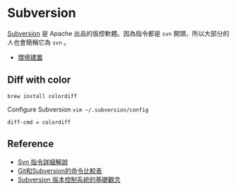 Subversion
==========

[Subversion](https://subversion.apache.org/) 是 Apache 出品的版控軟體。因為指令都是 `svn` 開頭，所以大部分的人也會簡稱它為 `svn` 。

* [環境建置](environment.md)

Diff with color
---------

    brew install colordiff
    
Configure Subversion `vim ~/.subversion/config`

    diff-cmd = colordiff


Reference
---------

* [Svn 指令詳細解說](http://svnbook.red-bean.com/en/1.7/svn.ref.html)
* [Git和Subversion的命令比較表](https://backlog.com/git-tutorial/tw/reference/git-svn.html)
* [Subversion 版本控制系統的基礎觀念
](https://huan-lin.blogspot.com/2009/04/introduction-to-version-control-system.html)
